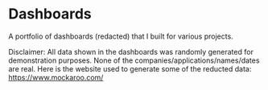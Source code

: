 # Dashboards

A portfolio of dashboards (redacted) that I built for various projects.

Disclaimer: All data shown in the dashboards was randomly generated for demonstration purposes. None of the companies/applications/names/dates are real. Here is the website used to generate some of the reducted data: https://www.mockaroo.com/

